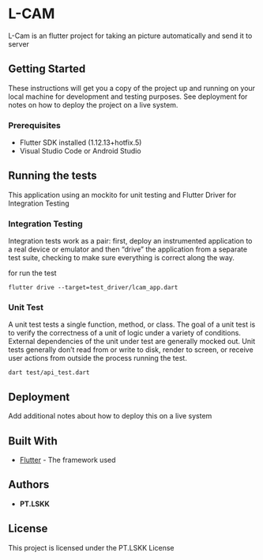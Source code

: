 # L-CAM

L-Cam is an flutter project for taking an picture automatically and send it to server

## Getting Started

These instructions will get you a copy of the project up and running on your local machine for development and testing purposes. See deployment for notes on how to deploy the project on a live system.

### Prerequisites

* Flutter SDK installed (1.12.13+hotfix.5)
* Visual Studio Code or Android Studio

## Running the tests

This application using an mockito for unit testing and Flutter Driver for Integration Testing

### Integration Testing

Integration tests work as a pair: first, deploy an instrumented application to a real device or emulator and then “drive” the application from a separate test suite, checking to make sure everything is correct along the way.

for run the test

```
flutter drive --target=test_driver/lcam_app.dart
```

### Unit Test

A unit test tests a single function, method, or class. The goal of a unit test is to verify the correctness of a unit of logic under a variety of conditions. External dependencies of the unit under test are generally mocked out. Unit tests generally don’t read from or write to disk, render to screen, or receive user actions from outside the process running the test.


```
dart test/api_test.dart
```

## Deployment

Add additional notes about how to deploy this on a live system

## Built With

* [Flutter](https://flutter.dev/) - The framework used

## Authors

* **PT.LSKK**

## License

This project is licensed under the PT.LSKK License
